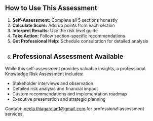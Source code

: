 ## How to Use This Assessment
1. **Self-Assessment:** Complete all 5 sections honestly
2. **Calculate Score:** Add up points from each section
3. **Interpret Results:** Use the risk level guide
4. **Take Action:** Follow section-specific recommendations
5. **Get Professional Help:** Schedule consultation for detailed analysis
6. ## Professional Assessment Available
While this self-assessment provides valuable insights, a professional 
Knowledge Risk Assessment includes:
- Stakeholder interviews and observation
- Detailed risk analysis and financial impact
- Custom recommendations and implementation roadmap
- Executive presentation and strategic planning

Contact: neela.thiagarajan1@gmail.com for professional assessment services.
